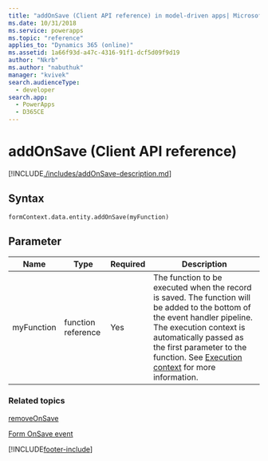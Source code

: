 ```yaml
---
title: "addOnSave (Client API reference) in model-driven apps| MicrosoftDocs"
ms.date: 10/31/2018
ms.service: powerapps
ms.topic: "reference"
applies_to: "Dynamics 365 (online)"
ms.assetid: 1a66f93d-a47c-4316-91f1-dcf5d09f9d19
author: "Nkrb"
ms.author: "nabuthuk"
manager: "kvivek"
search.audienceType: 
  - developer
search.app: 
  - PowerApps
  - D365CE
---
```

# addOnSave (Client API reference)

[!INCLUDE[./includes/addOnSave-description.md](./includes/addOnSave-description.md)]

## Syntax

`formContext.data.entity.addOnSave(myFunction)`

## Parameter

|Name|Type|Required|Description|
|--|--|--|--|
|myFunction|function reference|Yes|The function to be executed when the record is saved. The function will be added to the bottom of the event handler pipeline. The execution context is automatically passed as the first parameter to the function. See [Execution context](../../clientapi-execution-context.md) for more information.

### Related topics

[removeOnSave](removeOnSave.md)

[Form OnSave event](../events/form-onsave.md)



[!INCLUDE[footer-include](../../../../../includes/footer-banner.md)]